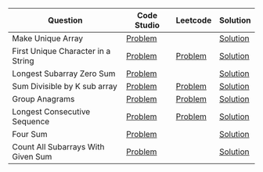 | Question                           | Code Studio                                                                                                       | Leetcode                                                                    | Solution                                    |
| ---------------------------------- | ----------------------------------------------------------------------------------------------------------------- | --------------------------------------------------------------------------- | ------------------------------------------- |
| Make Unique Array                  | [Problem](https://www.codingninjas.com/codestudio/problems/make-unique-array_920329)                              |                                                                             | [Solution](MakeUniqueArray.java)            |
| First Unique Character in a String | [Problem](https://www.codingninjas.com/codestudio/problems/first-non-repeating-character_920324)                  | [Problem](https://leetcode.com/problems/first-unique-character-in-a-string) | [Solution](FirstUniqueCharacter.java)       |
| Longest Subarray Zero Sum          | [Problem](https://www.codingninjas.com/codestudio/problems/longest-subset-zero-sum_920321)                        |                                                                             | [Solution](LongestSubArrayZeroSum.java)     |
| Sum Divisible by K sub array       | [Problem](https://www.codingninjas.com/codestudio/problems/count-all-sub-arrays-having-sum-divisible-by-k_973254) | [Problem](https://leetcode.com/problems/subarray-sums-divisible-by-k)       | [Solution](SumDivisibleByKSubArray.java)    |
| Group Anagrams                     | [Problem](https://www.codingninjas.com/codestudio/problems/group-anagrams_800285)                                 | [Problem](https://leetcode.com/problems/group-anagrams/)                    | [Solution](GroupAnagrams.java)              |
| Longest Consecutive Sequence       | [Problem](https://www.codingninjas.com/codestudio/problems/longest-consecutive-sequence_759408)                   | [Problem](https://leetcode.com/problems/longest-consecutive-sequence)       | [Solution](LongestConsecutiveSequence.java) |
| Four Sum                           | [Problem](https://www.codingninjas.com/codestudio/problems/983605)                                                |                                                                             | [Solution](FourSum.java)                    |
| Count All Subarrays With Given Sum | [Problem](https://www.codingninjas.com/codestudio/problems/subarray-sums-i_1467103)                               |                                                                             | [Solution](SubArraySumCount.java)           |
